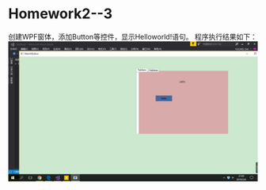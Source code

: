 # Homework2--3
创建WPF窗体，添加Button等控件，显示Helloworld!语句。
程序执行结果如下：
![加载失败](https://github.com/Dai-Youwei/Homework2--3/blob/master/D2C7D2416D391A5D614F731AA31C1946.jpg)
